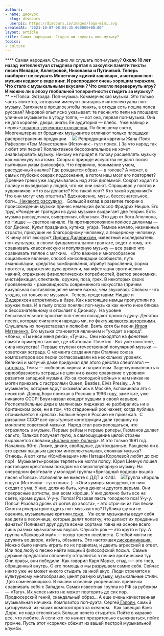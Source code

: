 ```yaml
---
authors:
- name: Дискурс
  slug: discours
  userpic: https://discours.io/images/logo-mini.svg
createdAt: '2021-10-07 08:08:35.960000+00:00'
layout: article
title: Самая народная. Стыдно ли слушать поп-музыку?
topics:
- culture
---
```


****  Самая народная. Стыдно ли слушать поп-музыку?  **Около 10 лет назад  интеллектуал стыдливо прятал в закоулки памяти тексты песен Меладзе, Аллегровой, Николаева и Пугачевой. Теперь наоборот: не слушать Монеточку «дикий зашквар», а историю поп-музыки издают в виде книг. И распродают очень хорошим тиражом. Что стало с музыкальными вкусами ? Что смогло перевернуть игру? И можно ли в эпоху глобальной толерантности стыдить за музыку?**  ** **Попса. Эстрада. Поп-музыка. Коммерческая музыка. Это только часть эпитетов, которыми именуют элитарные интеллектуалы поп-музыку. Заглянем в прошлое,чтобы понять, а откуда есть пошла попса русская?  Мировой опыт ясно указывает: те песни,что пели на площадях уличные музыканты в угоду толпе, — вот она, первая поп-музыка. Она не для королей, двора, знати. Ее аудитория — плебс.  Уже налицо и первые[ товарно-денежные отношения.](https://www.svoboda.org/a/27446258.html) По большему счету, Моргенштерна от бродячих музыкантов отличают только площадки распространения продукции.      ![](https://lh3.googleusercontent.com/SXB-_RWHfE8ZA0TJynm6ClnTTr12dpGC2pbuEVCg7-k-If4Dv-IUTugs-j_jnU71FRMgCaU3i7DnHh6DnpW2o9iWeG2EG9I7sdn9VaWAkx1sw26hyKetxPzuYd26SC4N44pw4Yo=s0)  Репродукция картины Жана-Поля Рафеэлли «Тем Менестрели»  (Источник - гугл поиск. )  За что народ так любит эти песни? Коллективное бессознательное не хочет анализировать музыку. Никому не придет в голову расщеплять музыку как молекулу на атомы. Споры о природе искусства не дают покоя пытливым умам философов. Что первично, понимание умом, рассудочный анализ? Где рождается образ — в голове? А может, в самых глубоких озерах подсознания, а потом наш мозг его повторяет? Древние греки уже задумывались над этой дилеммой. Сократ ходил по полису и выведывал у людей, что же они знают. Спрашивал у поэтов и художников: «Что вы делаете? Кто такой поэт? Кто такой художник?» Что они могут ему ответить? Вдохновение, музы, бессознательное, боги…[ Никакого рассудка»](https://theoryandpractice.ru/posts/7457-haustov1).    Большой вклад в развитие теории о происхождении музыки принес немецкий философ Фридрих Ницше. Его труд «Рождение трагедии из духа музыки» выдвигает две теории. Есть музыка рассудочная, выверенная, образная. Это дар от бога Аполлона, по Ницше — светлое начало. На противоположном полюсе дилеммы — бог Дионис. Культ праздника, кутежа, угара. Темное начало, низменные страсти, присущие не благородному человеку, а пещерному человеку.   К чему этот экскурс?[ Дидрих Дидерихсен,](https://www.dw.com/ru/%D0%BF%D0%BE%D1%87%D0%B5%D0%BC%D1%83-%D0%BF%D0%BE%D0%BF-%D0%BD%D0%B5-%D1%8F%D0%B2%D0%BB%D1%8F%D0%B5%D1%82%D1%81%D1%8F-%D0%BC%D1%83%D0%B7%D1%8B%D0%BA%D0%BE%D0%B9/a-17601068) известный исследователь поп-культуры, в своем фундаментальном трактате, ведет к тому, что сравнивать классическую и популярную музыку — все равно что  сравнивать теплое с мягким.    «Это важное и многообразное социальное явление, способ консолидации сообществ, путь эмансипации, средство зомбирования, атрибут взросления, форма протеста, выражение духа времени, манифестация эротических чаяний, отражение физиологических потребностей, фактор экономики, мистификация, спектакль, оружие, поза, грех. В некоторых своих проявлениях - разновидность современного искусства (причем визуальная составляющая не менее важна, чем звуковая). Словом - что угодно, но только не музыка».   Теперь представим: Ницше и Дидерихсен встретились в баре. Как настоящие немцы пропустили по кружке пива. И в пылу спора поняли: поп-музыка как ничто иное близка к бессознательному и отсылает к Дионису.   На уровне бессознательного простые поп-песни попадают прямо в душу. Десятки песен, которые считаются народными, по факту[ являются авторскими](https://russkiymir.ru/publications/207242/). Слушатель их почувствовал и полюбил. Взять хотя бы песни[ Игоря Матвиенко.](https://rg.ru/2020/02/06/5-glavnyh-pesen-kompozitora-igoria-matvienko.html) Его музыка становится явлением и "уходит в народ". «Конь», «Ты неси меня река», «Тучи»… Они находятся на фонотеке памяти примерно там же, где «Катюша». Почетно.  Вот уже поистине, сила искусства!   Первые ступени отечественной популярной музыки — советская эстрада. С момента создания при Сталине союза композиторов все песни согласовывали на нескольких уровнях. Великий и могучий даже придумал для этого действа спецглагол —[ литовать.](https://www.bbc.com/russian/society/2011/03/110320_5floor_rock_club) Темы — любовная лирика и патриотизм. Зацензуриванность и однообразность эстрады не шли ни в какое сравнение с уровнем развития западной музыки. Из-за «холодной войны» к нам никак не могли приехать с гастролями Queen, Beatles, Elvis Presley… А те музыканты, которые вдруг оказывались в Москве, вспоминали это с неохотой. Дэвид Боуи приехал в Россию в 1996 году, заметьте, уже никакого СССР! Боуи назвал концерт худшим в своей карьере. Респектабельные дяди в малиновых пиджаках не разбирались ни в британском роке, ни в том, что стадионный рок чахнет, когда публика отсиживается в креслах. Больше Боуи в Россию не приезжал.   С развалом СССР все культурные конструкции дали трещину на монолите советской музыки. Народ стал раскрепощаться, что отразилось в музыке. Первые рейвы и первые рэперы, Газманов делает сальто, Тальков получает пулю, а самоощущение целой страны выражается словами[ «Больно мне, больно](https://lenta.ru/articles/2020/07/20/pop1991)». И это только 1991 год. Начались 90-е. Лихие, дикие, свободные, долгожданные. Расцвела ли в это время пышным цветом интеллектуальная, сложная музыка? Отнюдь. А вот хиты «Комбинации» или Наташи Королевой любят до сих пор!    Музыканты-рокеры терпеть не могли попсу. Юрия Шевчук пошел настоящим крестовым походом на сверхпопулярную музыку. На очередном фестивале у молодой группы «Бригадный подряд» вышла песня «Попса». Исполняли ее вместе с ДДТ и КИШ.      ![](https://lh4.googleusercontent.com/W3F86jiHz_m8mllLtIRIC7YHLIKMJKe3JwJPg0DCDtnHFmSnbabowoUGpc1zXnmf7M_3yzRJC7W4evqul5mKKliuzcJNO1_DqJwVqM_ANdkDRyqs4sySATc6vXxx_TlMS5sJMrs=s0)Группа «Король и шут» (Источник - гугл поиск. )     «Они кумиры молодежи, по ним сходят с ума,  У них, должно быть, куча денег и другого дерьма.  Они прекрасные артисты, они всем хороши,  У них должно быть все на свете, кроме души.  У-у-у. Попса! Розовая пасть голодного пса!  У-у-у. Попса! Розовая дрянь от рогов до хвоста», - это строчки из той песни. Смогли рокеры пристыдить поп-музыкантов? Публика шутки не оценила, музыкальные критики[ тоже](https://click-or-die.ru/2021/08/popsa/).    Уж если музыканты ведут себя как дети в песочнице, которые делят лопатку, что делают их преданные фанаты? Поливают друг друга всеми сортами говна на основе всего лишь разных музыкальных вкусов. Слушать рок — это круто и тру. А группа «Ласковый май» — позор твоего плейлиста. С тобой могли не дружить во дворе, избить, обзывать. Это настоящая[ дискриминация.](https://click-or-die.ru/2021/08/popsa/) Можно было начать играть по их правилам, и давить агрессией в ответ. Или под любую песню найти мощный философский посыл.   Самые дерзкие предлагали оппоненту отправится в пеший эротический тур. Они правы, они победили. Как говорил Карл Маркс, стыд –— это гнев, обращенный внутрь. С его помощью мы разрушаем самих себя. Сейчас никто уже не может никого стыдить за иной вкус. Люди стремятся к культурному многообразию, ценят разную музыку, музыкальные стили.    Для сомневающихся. В нашем сознании укоренилась привычка сравнивать себя с Западом. Самая известная группа из РФ за рубежом — «Тату». Их успех никто не может повторить до сих пор. Продюсерский гений, скандальный образ… А еще очень качественная музыкальная начинка. Композитор поп-дуэта, Сергей[ Галоян](https://daily.afisha.ru/music/19750-200-po-vstrechnoy-20-let-kak-slozhilas-sudba-sozdateley-tatu/), самый цитируемый  из наших композиторов за океаном.    Как завещал Ваня Дорн, не надо стесняться. Больше нечего стыдится. Пойте в караоке все, что любите. А если кто-то начнет презрительно съеживаться, пойте громче. Пусть этот «сорняк» сбежит из вашей пестрой музыкальной клумбы.